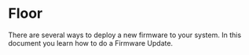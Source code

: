 # Floor
There are several ways to deploy a new firmware to your system.
In this document you learn how to do a Firmware Update.
